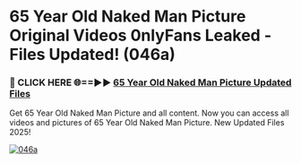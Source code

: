 # 65 Year Old Naked Man Picture Original Videos 0nlyFans Leaked - Files Updated! (046a)

<h3>🔴 CLICK HERE 🌐==►► <a href="https://tinyurl.com/up5wt9bj" rel="nofollow">65 Year Old Naked Man Picture Updated Files</a></h3>

Get 65 Year Old Naked Man Picture and all content. Now you can access all videos and pictures of 65 Year Old Naked Man Picture. New Updated Files 2025!

[![046a](https://i.imgur.com/ABiUzMV.gif)](https://tinyurl.com/up5wt9bj)
